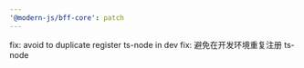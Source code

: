 ```yaml
---
'@modern-js/bff-core': patch
---
```


fix: avoid to duplicate register ts-node in dev
fix: 避免在开发环境重复注册 ts-node
